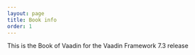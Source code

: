 ```yaml
---
layout: page
title: Book info
order: 1
---
```

This is the Book of Vaadin for the Vaadin Framework 7.3 release
